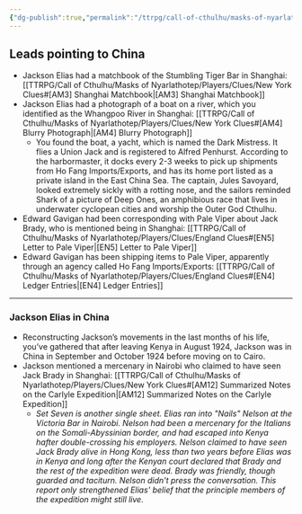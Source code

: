 ```yaml
---
{"dg-publish":true,"permalink":"/ttrpg/call-of-cthulhu/masks-of-nyarlathotep/players/journals/china/china-leads/","tags":["TTRPG/Games/MoN"]}
---
```


## Leads pointing to China

- Jackson Elias had a matchbook of the Stumbling Tiger Bar in Shanghai: [[TTRPG/Call of Cthulhu/Masks of Nyarlathotep/Players/Clues/New York Clues#[AM3] Shanghai Matchbook\|[AM3] Shanghai Matchbook]]
- Jackson Elias had a photograph of a boat on a river, which you identified as the Whangpoo River in Shanghai: [[TTRPG/Call of Cthulhu/Masks of Nyarlathotep/Players/Clues/New York Clues#[AM4] Blurry Photograph\|[AM4] Blurry Photograph]]
	- You found the boat, a yacht, which is named the Dark Mistress. It flies a Union Jack and is registered to Alfred Penhurst. According to the harbormaster, it docks every 2-3 weeks to pick up shipments from Ho Fang Imports/Exports, and has its home port listed as a private island in the East China Sea. The captain, Jules Savoyard, looked extremely sickly with a rotting nose, and the sailors reminded Shark of a picture of Deep Ones, an amphibious race that lives in underwater cyclopean cities and worship the Outer God Cthulhu.
- Edward Gavigan had been corresponding with Pale Viper about Jack Brady, who is mentioned being in Shanghai: [[TTRPG/Call of Cthulhu/Masks of Nyarlathotep/Players/Clues/England Clues#[EN5] Letter to Pale Viper\|[EN5] Letter to Pale Viper]]
- Edward Gavigan has been shipping items to Pale Viper, apparently through an agency called Ho Fang Imports/Exports: [[TTRPG/Call of Cthulhu/Masks of Nyarlathotep/Players/Clues/England Clues#[EN4] Ledger Entries\|[EN4] Ledger Entries]]

---

### Jackson Elias in China

- Reconstructing Jackson’s movements in the last months of his life, you’ve gathered that after leaving Kenya in August 1924, Jackson was in China in September and October 1924 before moving on to Cairo.
- Jackson mentioned a mercenary in Nairobi who claimed to have seen Jack Brady in Shanghai: [[TTRPG/Call of Cthulhu/Masks of Nyarlathotep/Players/Clues/New York Clues#[AM12] Summarized Notes on the Carlyle Expedition\|[AM12] Summarized Notes on the Carlyle Expedition]]
    - _Set Seven is another single sheet. Elias ran into "Nails" Nelson at the Victoria Bar in Nairobi. Nelson had been a mercenary for the Italians on the Somali-Abyssinian border, and had escaped into Kenya hafter double-crossing his employers. Nelson claimed to have seen Jack Brady alive in Hong Kong, less than two years before Elias was in Kenya and long after the Kenyan court declared that Brady and the rest of the expedition were dead. Brady was friendly, though guarded and taciturn. Nelson didn't press the conversation. This report only strengthened Elias' belief that the principle members of the expedition might still live._